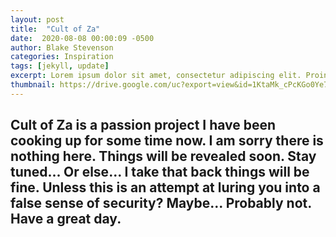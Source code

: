 ```yaml
---
layout: post
title:  "Cult of Za"
date:  2020-08-08 00:00:09 -0500
author: Blake Stevenson
categories: Inspiration
tags: [jekyll, update]
excerpt: Lorem ipsum dolor sit amet, consectetur adipiscing elit. Proin id posuere felis. In orci lectus, consequat consectetur nunc in, maximus volutpat enim.
thumbnail: https://drive.google.com/uc?export=view&id=1KtaMk_cPcKGo0Ye78dPTyxc2xDImM8rS
---
```


## Cult of Za is a passion project I have been cooking up for some time now. I am sorry there is nothing here. Things will be revealed soon. Stay tuned... Or else... I take that back things will be fine. Unless this is an attempt at luring you into a false sense of security? Maybe... Probably not. Have a great day.


